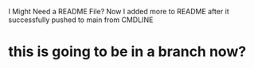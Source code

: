 I Might Need a README File?
Now I added more to README after it successfully pushed to main from CMDLINE


# this is going to be in a branch now?